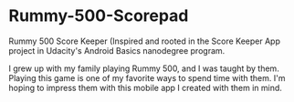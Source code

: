 # Rummy-500-Scorepad
Rummy 500 Score Keeper
(Inspired and rooted in the Score Keeper App project in Udacity's Android Basics nanodegree program.

I grew up with my family playing Rummy 500, and I was taught by them.
Playing this game is one of my favorite ways to spend time with them. I'm hoping to impress them with this mobile app I created with them in mind.
